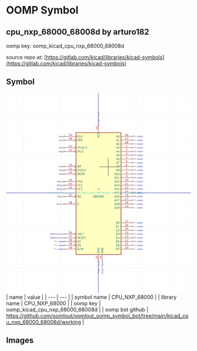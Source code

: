 # OOMP Symbol  
## cpu_nxp_68000_68008d  by arturo182  
  
oomp key: oomp_kicad_cpu_nxp_68000_68008d  
  
source repo at: [https://gitlab.com/kicad/libraries/kicad-symbols](https://gitlab.com/kicad/libraries/kicad-symbols)  
## Symbol  
  
[![working.png](working_600.png)](working.png)  
| name | value | 
| --- | --- | 
| symbol name | CPU_NXP_68000 | 
| library name | CPU_NXP_68000 | 
| oomp key | oomp_kicad_cpu_nxp_68000_68008d | 
| oomp bot github | https://github.com/oomlout/oomlout_oomp_symbol_bot/tree/main/kicad_cpu_nxp_68000_68008d/working | 
## Images  
